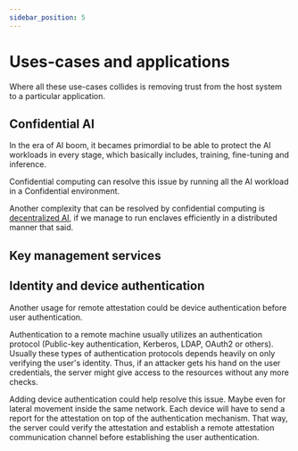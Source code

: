 ```yaml
---
sidebar_position: 5
---
```


# Uses-cases and applications

Where all these use-cases collides is removing trust from the host system to a particular application. 

## Confidential AI 
In the era of AI boom, it becames primordial to be able to protect the AI workloads in every stage, which basically includes, training, fine-tuning and inference. 

Confidential computing can resolve this issue by running all the AI workload in a Confidential environment. 

Another complexity that can be resolved by confidential computing is [decentralized AI](https://medium.com/secret-network-ecosystem-and-technology/why-confidential-computing-is-inevitable-for-decentralized-ai-42d489ab028a), if we manage to run enclaves efficiently in a distributed manner that said. 


## Key management services

## Identity and device authentication
Another usage for remote attestation could be device authentication before user authentication.

Authentication to a remote machine usually utilizes an authentication protocol (Public-key authentication, Kerberos, LDAP, OAuth2 or others). Usually these types of authentication protocols depends heavily on only verifying the user's identity. Thus, if an attacker gets his hand on the user credentials, the server might give access to the resources without any more checks.

Adding device authentication could help resolve this issue. Maybe even for lateral movement inside the same network. Each device will have to send a report for the attestation on top of the authentication mechanism. That way, the server could verify the attestation and establish a remote attestation communication channel before establishing the user authentication.




